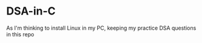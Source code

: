 # DSA-in-C
As I'm thinking to install Linux in my PC, keeping my practice DSA questions in this repo
